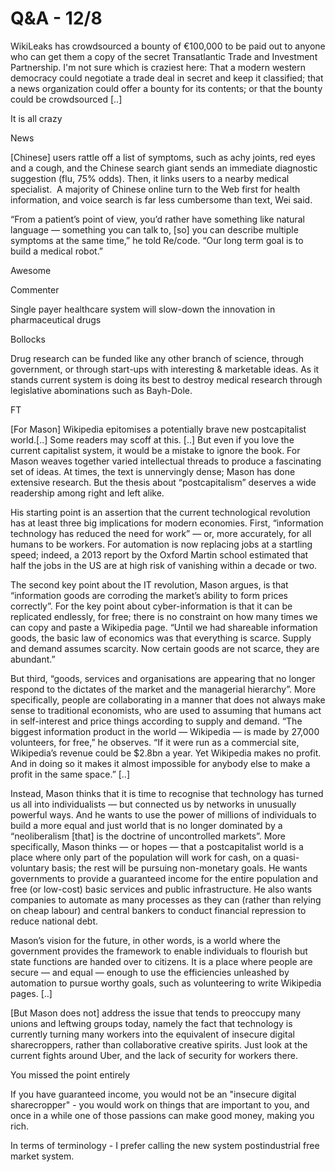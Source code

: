 # Q&A - 12/8

WikiLeaks has crowdsourced a bounty of €100,000 to be paid out to anyone who can get them a copy of the secret Transatlantic Trade and Investment Partnership. I'm not sure which is craziest here: That a modern western democracy could negotiate a trade deal in secret and keep it classified; that a news organization could offer a bounty for its contents; or that the bounty could be crowdsourced [..]

It is all crazy

News

[Chinese] users rattle off a list of symptoms, such as achy joints, red eyes and a cough, and the Chinese search giant sends an immediate diagnostic suggestion (flu, 75% odds). Then, it links users to a nearby medical specialist.  A majority of Chinese online turn to the Web first for health information, and voice search is far less cumbersome than text, Wei said.

“From a patient’s point of view, you’d rather have something like natural language — something you can talk to, [so] you can describe multiple symptoms at the same time,” he told Re/code. “Our long term goal is to build a medical robot.”

Awesome

Commenter

Single payer healthcare system will slow-down the innovation in pharmaceutical drugs

Bollocks

Drug research can be funded like any other branch of science, through government, or through start-ups with interesting & marketable ideas. As it stands current system is doing its best to destroy medical research through legislative abominations such as Bayh-Dole.

FT

[For Mason] Wikipedia epitomises a potentially brave new postcapitalist world.[..] Some readers may scoff at this. [..] But even if you love the current capitalist system, it would be a mistake to ignore the book. For Mason weaves together varied intellectual threads to produce a fascinating set of ideas. At times, the text is unnervingly dense; Mason has done extensive research. But the thesis about “postcapitalism” deserves a wide readership among right and left alike.

His starting point is an assertion that the current technological revolution has at least three big implications for modern economies. First, “information technology has reduced the need for work” — or, more accurately, for all humans to be workers. For automation is now replacing jobs at a startling speed; indeed, a 2013 report by the Oxford Martin school estimated that half the jobs in the US are at high risk of vanishing within a decade or two.

The second key point about the IT revolution, Mason argues, is that “information goods are corroding the market’s ability to form prices correctly”. For the key point about cyber-information is that it can be replicated endlessly, for free; there is no constraint on how many times we can copy and paste a Wikipedia page. “Until we had shareable information goods, the basic law of economics was that everything is scarce. Supply and demand assumes scarcity. Now certain goods are not scarce, they are abundant.”

But third, “goods, services and organisations are appearing that no longer respond to the dictates of the market and the managerial hierarchy”. More specifically, people are collaborating in a manner that does not always make sense to traditional economists, who are used to assuming that humans act in self-interest and price things according to supply and demand. “The biggest information product in the world — Wikipedia — is made by 27,000 volunteers, for free,” he observes. “If it were run as a commercial site, Wikipedia’s revenue could be $2.8bn a year. Yet Wikipedia makes no profit. And in doing so it makes it almost impossible for anybody else to make a profit in the same space.” [..]

Instead, Mason thinks that it is time to recognise that technology has turned us all into individualists — but connected us by networks in unusually powerful ways. And he wants to use the power of millions of individuals to build a more equal and just world that is no longer dominated by a “neoliberalism [that] is the doctrine of uncontrolled markets”. More specifically, Mason thinks — or hopes — that a postcapitalist world is a place where only part of the population will work for cash, on a quasi-voluntary basis; the rest will be pursuing non-monetary goals. He wants governments to provide a guaranteed income for the entire population and free (or low-cost) basic services and public infrastructure. He also wants companies to automate as many processes as they can (rather than relying on cheap labour) and central bankers to conduct financial repression to reduce national debt.

Mason’s vision for the future, in other words, is a world where the government provides the framework to enable individuals to flourish but state functions are handed over to citizens. It is a place where people are secure — and equal — enough to use the efficiencies unleashed by automation to pursue worthy goals, such as volunteering to write Wikipedia pages. [..]

[But Mason does not] address the issue that tends to preoccupy many unions and leftwing groups today, namely the fact that technology is currently turning many workers into the equivalent of insecure digital sharecroppers, rather than collaborative creative spirits. Just look at the current fights around Uber, and the lack of security for workers there.

You missed the point entirely

If you have guaranteed income, you would not be an "insecure digital sharecropper" - you would work on things that are important to you, and once in a while one of those passions can make good money, making you rich.

In terms of terminology - I prefer calling the new system postindustrial free market system.









